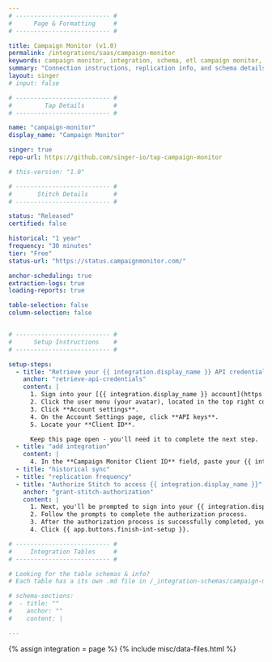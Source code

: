 ```yaml
---
# -------------------------- #
#      Page & Formatting     #
# -------------------------- #

title: Campaign Monitor (v1.0)
permalink: /integrations/saas/campaign-monitor
keywords: campaign monitor, integration, schema, etl campaign monitor, campaign monitor etl, campaign monitor schema
summary: "Connection instructions, replication info, and schema details for Stitch's Campaign Monitor integration."
layout: singer
# input: false

# -------------------------- #
#         Tap Details        #
# -------------------------- #

name: "campaign-monitor"
display_name: "Campaign Monitor"

singer: true 
repo-url: https://github.com/singer-io/tap-campaign-monitor

# this-version: "1.0"

# -------------------------- #
#       Stitch Details       #
# -------------------------- #

status: "Released"
certified: false

historical: "1 year"
frequency: "30 minutes"
tier: "Free"
status-url: "https://status.campaignmonitor.com/"

anchor-scheduling: true
extraction-logs: true
loading-reports: true

table-selection: false
column-selection: false


# -------------------------- #
#      Setup Instructions    #
# -------------------------- #

setup-steps:
  - title: "Retrieve your {{ integration.display_name }} API credentials"
    anchor: "retrieve-api-credentials"
    content: |
      1. Sign into your [{{ integration.display_name }} account](https://login.createsend.com/){:target="new"}.
      2. Click the user menu (your avatar), located in the top right corner.
      3. Click **Account settings**.
      4. On the Account Settings page, click **API keys**.
      5. Locate your **Client ID**.

      Keep this page open - you'll need it to complete the next step.
  - title: "add integration"
    content: |
      4. In the **Campaign Monitor Client ID** field, paste your {{ integration.display_name }} client ID.
  - title: "historical sync"
  - title: "replication frequency"
  - title: "Authorize Stitch to access {{ integration.display_name }}"
    anchor: "grant-stitch-authorization"
    content: |
      1. Next, you'll be prompted to sign into your {{ integration.display_name }} account.
      2. Follow the prompts to complete the authorization process.
      3. After the authorization process is successfully completed, you'll be directed back to Stitch.
      4. Click {{ app.buttons.finish-int-setup }}.

# -------------------------- #
#     Integration Tables     #
# -------------------------- #

# Looking for the table schemas & info?
# Each table has a its own .md file in /_integration-schemas/campaign-monitor

# schema-sections:
#  - title: ""
#    anchor: ""
#    content: |

---
```

{% assign integration = page %}
{% include misc/data-files.html %}